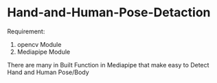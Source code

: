 # Hand-and-Human-Pose-Detaction

Requirement:

1. opencv Module
2. Mediapipe Module

There are many in Built Function in Mediapipe that make easy to Detect Hand and Human Pose/Body
